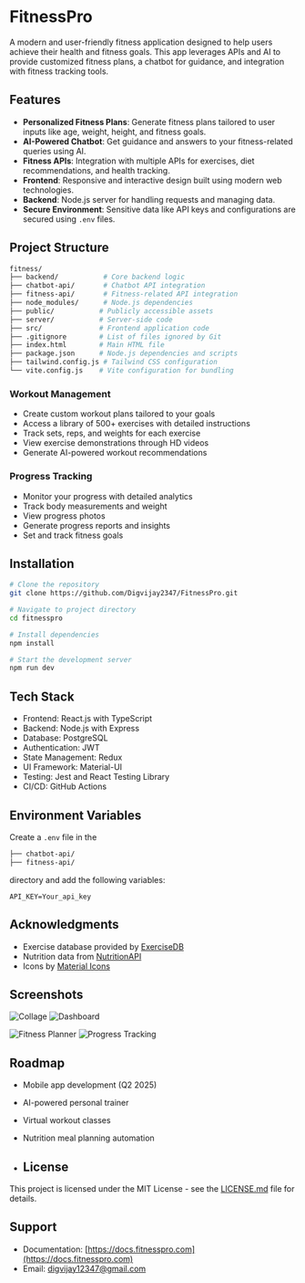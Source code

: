 # FitnessPro

A modern and user-friendly fitness application designed to help users achieve their health and fitness goals. This app leverages APIs and AI to provide customized fitness plans, a chatbot for guidance, and integration with fitness tracking tools.

## Features

- **Personalized Fitness Plans**: Generate fitness plans tailored to user inputs like age, weight, height, and fitness goals.
- **AI-Powered Chatbot**: Get guidance and answers to your fitness-related queries using AI.
- **Fitness APIs**: Integration with multiple APIs for exercises, diet recommendations, and health tracking.
- **Frontend**: Responsive and interactive design built using modern web technologies.
- **Backend**: Node.js server for handling requests and managing data.
- **Secure Environment**: Sensitive data like API keys and configurations are secured using `.env` files.

## Project Structure
```bash
fitness/
├── backend/           # Core backend logic
├── chatbot-api/       # Chatbot API integration
├── fitness-api/       # Fitness-related API integration
├── node_modules/      # Node.js dependencies
├── public/           # Publicly accessible assets
├── server/           # Server-side code
├── src/              # Frontend application code
├── .gitignore        # List of files ignored by Git
├── index.html        # Main HTML file
├── package.json      # Node.js dependencies and scripts
├── tailwind.config.js # Tailwind CSS configuration
└── vite.config.js    # Vite configuration for bundling
```

### Workout Management
- Create custom workout plans tailored to your goals
- Access a library of 500+ exercises with detailed instructions
- Track sets, reps, and weights for each exercise
- View exercise demonstrations through HD videos
- Generate AI-powered workout recommendations

### Progress Tracking
- Monitor your progress with detailed analytics
- Track body measurements and weight
- View progress photos
- Generate progress reports and insights
- Set and track fitness goals


## Installation

```bash
# Clone the repository
git clone https://github.com/Digvijay2347/FitnessPro.git

# Navigate to project directory
cd fitnesspro

# Install dependencies
npm install

# Start the development server
npm run dev
```

## Tech Stack

- Frontend: React.js with TypeScript
- Backend: Node.js with Express
- Database: PostgreSQL
- Authentication: JWT
- State Management: Redux
- UI Framework: Material-UI
- Testing: Jest and React Testing Library
- CI/CD: GitHub Actions


## Environment Variables

Create a `.env` file in the 
```bash
├── chatbot-api/
├── fitness-api/
```
directory and add the following variables:

```
API_KEY=Your_api_key
```

## Acknowledgments

- Exercise database provided by [ExerciseDB](https://exercisedb.com)
- Nutrition data from [NutritionAPI](https://nutritionapi.com)
- Icons by [Material Icons](https://material.io/icons)

## Screenshots
![Collage](https://i.postimg.cc/ZqjP6bkH/Untitled-design.png)
![Dashboard](https://i.postimg.cc/dVVVLwBw/Screenshot-2025-01-11-003741.png)

![Fitness Planner](https://i.postimg.cc/N0vCdfzw/Screenshot-2025-01-11-005030.png)
![Progress Tracking](https://i.postimg.cc/vHjN6v7T/Screenshot-2025-01-11-005336.png)

## Roadmap

- Mobile app development (Q2 2025)
- AI-powered personal trainer
- Virtual workout classes
- Nutrition meal planning automation

- ## License

This project is licensed under the MIT License - see the [LICENSE.md](LICENSE.md) file for details.

## Support

- Documentation: [https://docs.fitnesspro.com](https://docs.fitnesspro.com)
- Email: digvijay12347@gmail.com
